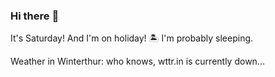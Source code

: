 ### Hi there :wave:

It's Saturday! And I'm on holiday! :desert_island: I'm probably sleeping.

Weather in Winterthur: who knows, wttr.in is currently down...
